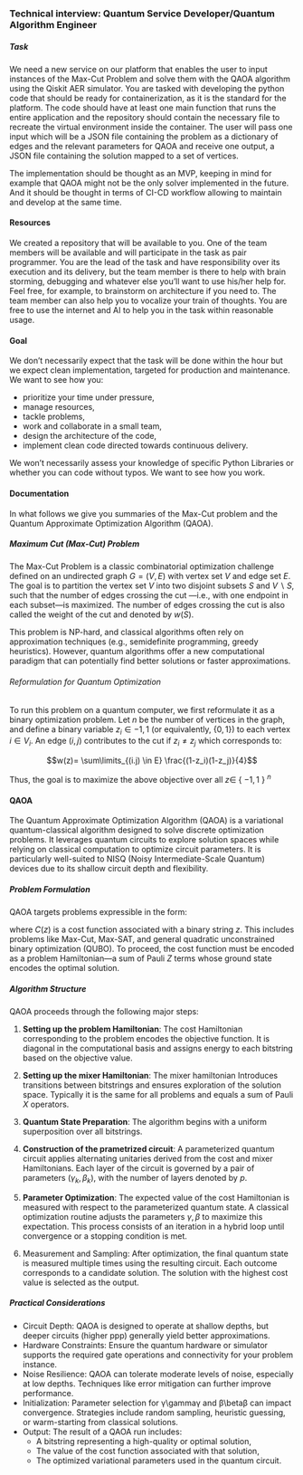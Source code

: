 
### Technical interview: Quantum Service Developer/Quantum Algorithm Engineer

##### Task
We need a new service on our platform that enables the user to input instances of the Max-Cut Problem and solve them with the QAOA algorithm using the Qiskit AER simulator. You are tasked with developing the python code that should be ready for containerization, as it is the standard for the platform. The code should have at least one main function that runs the entire application and the repository should contain the necessary file to recreate the virtual environment inside the container. 
The user will pass one input which will be a JSON file containing the problem as a dictionary of edges and the relevant parameters for QAOA and receive one output, a JSON file containing the solution mapped to a set of vertices. 

The implementation should be thought as an MVP, keeping in mind for example that QAOA might not be the only solver implemented in the future. And it should be thought in terms of CI-CD workflow allowing to maintain and develop at the same time.

#### Resources

We created a repository that will be available to you. One of the team members will be available and will participate in the task as pair programmer. You are the lead of the task and have responsibility over its execution and its delivery, but the team member is there to help with brain storming, debugging and whatever else you’ll want to use his/her help for. Feel free, for example, to brainstorm on architecture if you need to. The team member can also help you to vocalize your train of thoughts. You are free to use the internet and AI to help you in the task within reasonable usage.

#### Goal
We don’t necessarily expect that the task will be done within the hour but we expect clean implementation, targeted for production and maintenance. We want to see how you:

- prioritize your time under pressure,
- manage resources,
- tackle problems,
- work and collaborate in a small team,
- design the architecture of the code,
- implement clean code directed towards continuous delivery.

We won’t necessarily assess your knowledge of specific Python Libraries or whether you can code without typos. We want to see how you work.


#### Documentation

In what follows we give you summaries of the Max-Cut problem and  the Quantum Approximate Optimization Algorithm (QAOA).


##### Maximum Cut (Max-Cut) Problem

The Max-Cut Problem is a classic combinatorial optimization challenge defined on an undirected graph $G=(V,E)$ with vertex set $V$ and edge set $E$. The goal is to partition the vertex set $V$ into two disjoint subsets $S$ and $V ∖ S$, such that the number of edges crossing the cut —i.e., with one endpoint in each subset—is maximized. The number of edges crossing the cut is also called the weight of the cut and denoted by $w(S)$.

This problem is NP-hard, and classical algorithms often rely on approximation techniques (e.g., semidefinite programming, greedy heuristics). However, quantum algorithms offer a new computational paradigm that can potentially find better solutions or faster approximations.

###### Reformulation for Quantum Optimization
To run this problem on a quantum computer, we first reformulate it as a binary optimization problem. Let $n$ be the number of vertices in the graph, and define a binary variable $z_i ∈ {−1,1}$ (or equivalently, $\{0,1\}$) to each vertex $i ∈ V_i$. An edge $(i, j)$ contributes to the cut if $z_{i} \neq z_j$ which corresponds to:

$$w(z)= \sum\limits_{(i.j) \in E} \frac{(1-z_i)(1-z_j)}{4}$$


Thus, the goal is to maximize the above objective over all $z \in$ { $-1, 1$ } $^n$



#### QAOA
The Quantum Approximate Optimization Algorithm (QAOA) is a variational quantum-classical algorithm designed to solve discrete optimization problems. It leverages quantum circuits to explore solution spaces while relying on classical computation to optimize circuit parameters.
It is particularly well-suited to NISQ (Noisy Intermediate-Scale Quantum) devices due to its shallow circuit depth and flexibility.


##### Problem Formulation
QAOA targets problems expressible in the form:


where $C(z)$ is a cost function associated with a binary string $z$. This includes problems like Max-Cut, Max-SAT, and general quadratic unconstrained binary optimization (QUBO).
To proceed, the cost function must be encoded as a problem Hamiltonian—a sum of Pauli $Z$ terms whose ground state encodes the optimal solution.

##### Algorithm Structure
QAOA proceeds through the following major steps:

1. **Setting up the problem Hamiltonian**: The cost Hamiltonian corresponding to the problem encodes the objective function. It is diagonal in the computational basis and assigns energy to each bitstring based on the objective value.
2. **Setting up the mixer Hamiltonian**: The mixer hamiltonian Introduces transitions between bitstrings and ensures exploration of the solution space. Typically it is the same for all problems and equals a sum of Pauli $X$ operators.
3. **Quantum State Preparation**: The algorithm begins with a uniform superposition over all bitstrings.
4. **Construction of the prametrized circuit**: A parameterized quantum circuit applies alternating unitaries derived from the cost and mixer Hamiltonians. Each layer of the circuit is governed by a pair of parameters $(\gamma_k, \beta_k)$, with the number of layers denoted by $p$.

5. **Parameter Optimization**: The expected value of the cost Hamiltonian is measured with respect to the parameterized quantum state. A classical optimization routine adjusts the parameters $\gamma, \beta$ to maximize this expectation. This process consists of an iteration in a hybrid loop until convergence or a stopping condition is met.
6. Measurement and Sampling: After optimization, the final quantum state is measured multiple times using the resulting circuit. Each outcome corresponds to a candidate solution. The solution with the highest cost value is selected as the output.

##### Practical Considerations
- Circuit Depth: QAOA is designed to operate at shallow depths, but deeper circuits (higher ppp) generally yield better approximations.
- Hardware Constraints: Ensure the quantum hardware or simulator supports the required gate operations and connectivity for your problem instance.
- Noise Resilience: QAOA can tolerate moderate levels of noise, especially at low depths. Techniques like error mitigation can further improve performance.
- Initialization: Parameter selection for γ\gammaγ and β\betaβ can impact convergence. Strategies include random sampling, heuristic guessing, or warm-starting from classical solutions.
- Output: The result of a QAOA run includes:
	- A bitstring representing a high-quality or optimal solution,
	- The value of the cost function associated with that solution,
	- The optimized variational parameters used in the quantum circuit.
 
